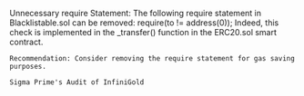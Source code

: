 Unnecessary require Statement: The following require statement in Blacklistable.sol can be removed: require(to != address(0)); Indeed, this check is implemented in the _transfer() function in the ERC20.sol smart contract.

    Recommendation: Consider removing the require statement for gas saving purposes.

    Sigma Prime's Audit of InfiniGold